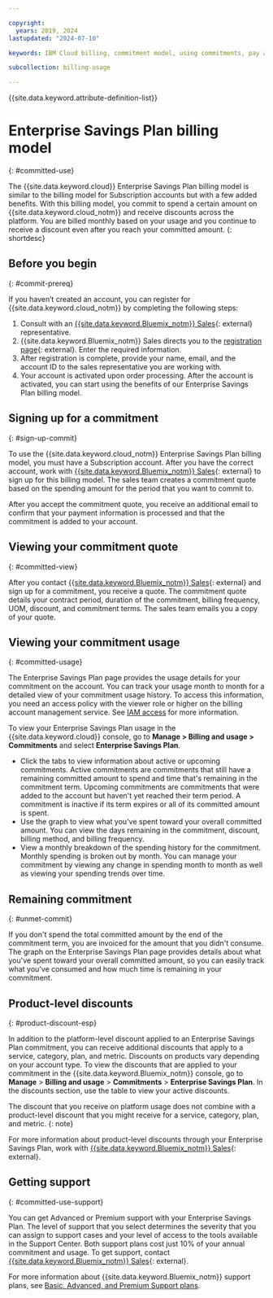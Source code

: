 ```yaml
---

copyright:
  years: 2019, 2024
lastupdated: "2024-07-10"

keywords: IBM Cloud billing, commitment model, using commitments, pay as you go with committed use

subcollection: billing-usage

---
```


{{site.data.keyword.attribute-definition-list}}

# Enterprise Savings Plan billing model
{: #committed-use}

The {{site.data.keyword.cloud}} Enterprise Savings Plan billing model is similar to the billing model for Subscription accounts but with a few added benefits. With this billing model, you commit to spend a certain amount on {{site.data.keyword.cloud_notm}} and receive discounts across the platform. You are billed monthly based on your usage and you continue to receive a discount even after you reach your committed amount.
{: shortdesc}

## Before you begin
{: #commit-prereq}

If you haven’t created an account, you can register for {{site.data.keyword.cloud_notm}} by completing the following steps:

1. Consult with an [{{site.data.keyword.Bluemix_notm}} Sales](https://www.ibm.com/cloud?contactmodule){: external} representative.
1. {{site.data.keyword.Bluemix_notm}} Sales directs you to the [registration page](https://cloud.ibm.com/registration/sales){: external}. Enter the required information.
1. After registration is complete, provide your name, email, and the account ID to the sales representative you are working with.
1. Your account is activated upon order processing. After the account is activated, you can start using the benefits of our Enterprise Savings Plan billing model.

## Signing up for a commitment
{: #sign-up-commit}

To use the {{site.data.keyword.cloud_notm}} Enterprise Savings Plan billing model, you must have a Subscription account. After you have the correct account, work with [{{site.data.keyword.Bluemix_notm}} Sales](https://www.ibm.com/cloud?contactmodule){: external} to sign up for this billing model. The sales team creates a commitment quote based on the spending amount for the period that you want to commit to.

After you accept the commitment quote, you receive an additional email to confirm that your payment information is processed and that the commitment is added to your account.

## Viewing your commitment quote
{: #committed-view}

After you contact [{{site.data.keyword.Bluemix_notm}} Sales](https://www.ibm.com/cloud?contactmodule){: external} and sign up for a commitment, you receive a quote. The commitment quote details your contract period, duration of the commitment, billing frequency, UOM, discount, and commitment terms. The sales team emails you a copy of your quote.

## Viewing your commitment usage
{: #committed-usage}

The Enterprise Savings Plan page provides the usage details for your commitment on the account. You can track your usage month to month for a detailed view of your commitment usage history. To access this information, you need an access policy with the viewer role or higher on the billing account management service. See [IAM access](/docs/account?topic=account-userroles) for more information.

To view your Enterprise Savings Plan usage in the {{site.data.keyword.cloud}} console, go to **Manage > Billing and usage > Commitments** and select **Enterprise Savings Plan**.

* Click the tabs to view information about active or upcoming commitments. Active commitments are commitments that still have a remaining committed amount to spend and time that's remaining in the commitment term. Upcoming commitments are commitments that were added to the account but haven't yet reached their term period. A commitment is inactive if its term expires or all of its committed amount is spent.
* Use the graph to view what you've spent toward your overall committed amount. You can view the days remaining in the commitment, discount, billing method, and billing frequency.
* View a monthly breakdown of the spending history for the commitment. Monthly spending is broken out by month. You can manage your commitment by viewing any change in spending month to month as well as viewing your spending trends over time.

## Remaining commitment
{: #unmet-commit}

If you don't spend the total committed amount by the end of the commitment term, you are invoiced for the amount that you didn't consume. The graph on the Enterprise Savings Plan page provides details about what you've spent toward your overall committed amount, so you can easily track what you've consumed and how much time is remaining in your commitment.

## Product-level discounts
{: #product-discount-esp}

In addition to the platform-level discount applied to an Enterprise Savings Plan commitment, you can receive additional discounts that apply to a service, category, plan, and metric. Discounts on products vary depending on your account type. To view the discounts that are applied to your commitment in the {{site.data.keyword.Bluemix_notm}} console, go to **Manage** > **Billing and usage** > **Commitments** > **Enterprise Savings Plan**. In the discounts section, use the table to view your active discounts.

The discount that you receive on platform usage does not combine with a product-level discount that you might receive for a service, category, plan, and metric.
{: note}

For more information about product-level discounts through your Enterprise Savings Plan, work with [{{site.data.keyword.Bluemix_notm}} Sales](https://www.ibm.com/cloud?contactmodule){: external}.


## Getting support
{: #committed-use-support}

You can get Advanced or Premium support with your Enterprise Savings Plan. The level of support that you select determines the severity that you can assign to support cases and your level of access to the tools available in the Support Center. Both support plans cost just 10% of your annual commitment and usage. To get support, contact [{{site.data.keyword.Bluemix_notm}} Sales](https://www.ibm.com/cloud?contactmodule){: external}.

For more information about {{site.data.keyword.Bluemix_notm}} support plans, see [Basic, Advanced, and Premium Support plans](/docs/get-support?topic=get-support-support-plans).

